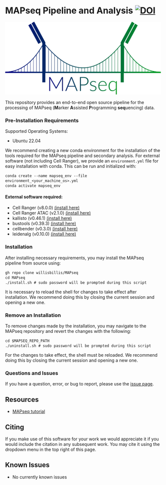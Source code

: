 # MAPseq Pipeline and Analysis [![DOI](https://zenodo.org/badge/741509600.svg)](https://zenodo.org/doi/10.5281/zenodo.10903736)

![logo](docs/logo.png)

This repository provides an end-to-end open source pipeline for the
processing of MAPseq (**M**arker **A**ssisted **P**rogramming **seq**uencing) data.

### Pre-Installation Requirements ###

Supported Operating Systems:
 - Ubuntu 22.04

We recommend creating a new conda environment for the installation of the tools required for the MAPseq pipeline and secondary analysis. For external software (not including Cell Ranger), we provide an `environment.yml` file for easy installation with conda. This can be run and initialized with:

```
conda create --name mapseq_env --file environment_<your_machine_os>.yml
conda activate mapseq_env
```

#### External software required:

* Cell Ranger (v8.0.0) [(install here)](https://www.10xgenomics.com/support/software/cell-ranger/latest)
* Cell Ranger ATAC (v2.1.0) [(install here)](https://support.10xgenomics.com/single-cell-atac/software/pipelines/2.1/installation)
* kallisto (v0.46.1) [(install here)](https://pachterlab.github.io/kallisto/download)
* bustools (v0.39.3) [(install here)](https://bustools.github.io/download)
* cellbender (v0.3.0) [(install here)](https://cellbender.readthedocs.io/en/latest/installation/index.html)
* leidenalg (v0.10.0) [(install here)](https://leidenalg.readthedocs.io/en/stable/install.html)

### Installation ###
After installing necessary requirements, you may install the MAPseq pipeline from source using:

```
gh repo clone willisbillis/MAPseq
cd MAPseq
./install.sh # sudo password will be prompted during this script
```

It is necessary to reload the shell for changes to take effect after installation. We recommend doing this by closing the current session and opening a new one.

### Remove an Installation ###
To remove changes made by the installation, you may navigate to the MAPseq repository and revert the changes with the following:

```
cd $MAPSEQ_REPO_PATH
./uninstall.sh # sudo password will be prompted during this script
```
For the changes to take effect, the shell must be reloaded. We recommend doing this by closing the current session and opening a new one.

### Questions and Issues ###

If you have a question, error, or bug to report, please use the [issue page](https://github.com/willisbillis/MAPseq/issues).

Resources
---------
* [MAPseq tutorial](docs/quickstart.md)

Citing
------
If you make use of this software for your work we would appreciate it if you would include the citation in any subsequent work. You may cite it using the dropdown menu in the top right of this page.

Known Issues
------------
* No currently known issues

